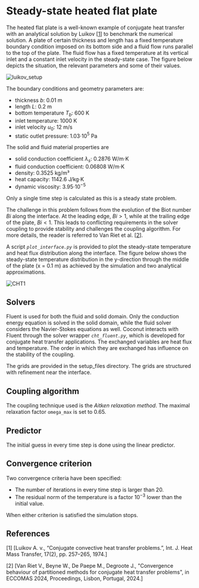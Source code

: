 # Steady-state heated flat plate

The heated flat plate is a well-known example of conjugate heat transfer with an analytical solution by Luikov [[1](#1)] to benchmark the numerical solution.
A plate of certain thickness and length has a fixed temperature boundary condition imposed on its bottom side and a fluid flow runs parallel to the top of the plate.
The fluid flow has a fixed temperature at its vertical inlet and a constant inlet velocity in the steady-state case.
The figure below depicts the situation, the relevant parameters and some of their values.

![luikov_setup](images/cht_setup.png "Geometry and boundary conditions of the flat plate solid and fluid domain [[2](#2)].")

The boundary conditions and geometry parameters are:

- thickness $b$: 0.01 m
- length $L$: 0.2 m
- bottom temperature $T_b$: 600 K
- inlet temperature: 1000 K
- inlet velocity $u_0$: 12 m/s
- static outlet pressure: 1.03$\cdot$10$^5$ Pa

The solid and fluid material properties are

- solid conduction coefficient $\lambda_s$: 0.2876 W/m$\cdot$K
- fluid conduction coefficient: 0.06808 W/m$\cdot$K
- density: 0.3525 kg/m³
- heat capacity: 1142.6 J/kg$\cdot$K
- dynamic viscosity: 3.95$\cdot$10$^{-5}$

Only a single time step is calculated as this is a steady state problem.

The challenge in this problem follows from the evolution of the Biot number $Bi$ along the interface. At the leading edge, $Bi > 1$, while at the trailing edge of the plate,
$Bi < 1$. This leads to conflicting requirements in the solver coupling to provide stability and challenges the coupling algorithm.
For more details, the reader is referred to Van Riet et al. [[2](#2)].

A script _`plot_interface.py`_ is provided to plot the steady-state temperature and heat flux distribution along the interface.
The figure below shows the steady-state temperature distribution in the y-direction through the middle of the plate (x = 0.1 m)
as achieved by the simulation and two analytical approximations.

![CHT1](images/cht_steady_temp.png "Lateral temperature distribution at x = 0.1 m.")

## Solvers

Fluent is used for both the fluid and solid domain. Only the conduction energy equation is solved in the solid domain,
while the fluid solver considers the Navier-Stokes equations as well.
Coconut interacts with Fluent through the solver wrapper _`cht_fluent.py`_, which is developed for conjugate heat transfer applications.
The exchanged variables are heat flux and temperature. The order in which they are exchanged has influence on the stability of the coupling.

The grids are provided in the setup_files directory. The grids are structured with refinement near the interface.

## Coupling algorithm

The coupling technique used is the *Aitken relaxation method*.
The maximal relaxation factor `omega_max` is set to 0.65.

## Predictor

The initial guess in every time step is done using the linear predictor.

## Convergence criterion

Two convergence criteria have been specified:

-   The number of iterations in every time step is larger than 20.
-   The residual norm of the temperature is a factor $10^{-3}$ lower than the initial value.
 
When either criterion is satisfied the simulation stops.
 
## References

<a id="1">[1]</a>
[Luikov A. v., “Conjugate convective heat transfer problems.”, Int. J. Heat Mass Transfer, 17(2), pp. 257–265, 1974.]

<a id="2">[2]</a>
[Van Riet V., Beyne W., De Paepe M., Degroote J., "Convergence behaviour of partitioned methods for conjugate heat transfer problems", in ECCOMAS 2024, Proceedings, Lisbon, Portugal, 2024.]